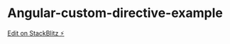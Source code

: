 # Angular-custom-directive-example

[Edit on StackBlitz ⚡️](https://stackblitz.com/edit/angular-basic-material-table-resizable)